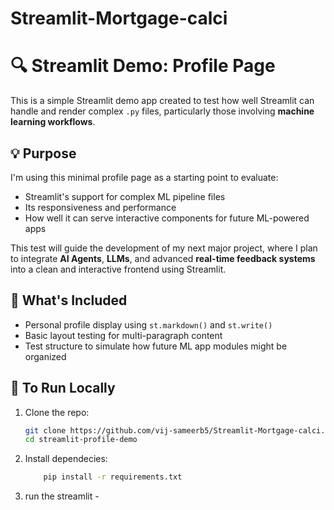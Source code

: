 # Streamlit-Mortgage-calci


# 🔍 Streamlit Demo: Profile Page

This is a simple Streamlit demo app created to test how well Streamlit can handle and render complex `.py` files, particularly those involving **machine learning workflows**. 

## 💡 Purpose

I'm using this minimal profile page as a starting point to evaluate:
- Streamlit's support for complex ML pipeline files
- Its responsiveness and performance
- How well it can serve interactive components for future ML-powered apps

This test will guide the development of my next major project, where I plan to integrate **AI Agents**, **LLMs**, and advanced **real-time feedback systems** into a clean and interactive frontend using Streamlit.

## 📄 What's Included

- Personal profile display using `st.markdown()` and `st.write()`
- Basic layout testing for multi-paragraph content
- Test structure to simulate how future ML app modules might be organized

## 🔧 To Run Locally

1. Clone the repo:
   ```bash
   git clone https://github.com/vij-sameerb5/Streamlit-Mortgage-calci.git
   cd streamlit-profile-demo

2. Install dependecies:
    ```bash
        pip install -r requirements.txt
3. run the streamlit -
